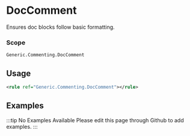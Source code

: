 # DocComment

Ensures doc blocks follow basic formatting.

### Scope

`Generic.Commenting.DocComment`

## Usage

```xml
<rule ref="Generic.Commenting.DocComment"></rule>
```

## Examples

:::tip No Examples Available
Please edit this page through Github to add examples.
:::